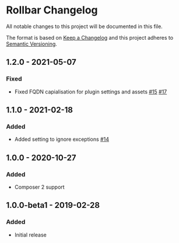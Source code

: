 # Rollbar Changelog

All notable changes to this project will be documented in this file.

The format is based on [Keep a Changelog](http://keepachangelog.com/) and this project adheres to [Semantic Versioning](http://semver.org/).

## 1.2.0 - 2021-05-07
### Fixed
- Fixed FQDN capialisation for plugin settings and assets [#15](https://github.com/newism/craft-rollbar/pull/15) [#17](https://github.com/newism/craft-rollbar/pull/17)

## 1.1.0 - 2021-02-18
### Added
- Added setting to ignore exceptions [#14](https://github.com/newism/craft-rollbar/pull/14)

## 1.0.0 - 2020-10-27
### Added
- Composer 2 support

## 1.0.0-beta1 - 2019-02-28
### Added
- Initial release
